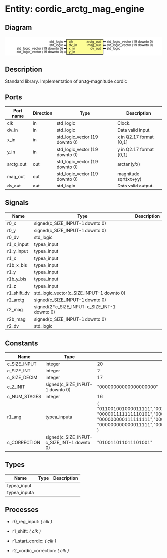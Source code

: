 # Entity: cordic_arctg_mag_engine
## Diagram
![Diagram](cordic_arctg_mag_engine.svg "Diagram")
## Description
 Standard library.
 Implementation of arctg-magnitude cordic
## Ports
| Port name | Direction | Type                           | Description              |
| --------- | --------- | ------------------------------ | ------------------------ |
| clk       | in        | std_logic                      |  Clock.                  |
| dv_in     | in        | std_logic                      |  Data valid input.       |
| x_in      | in        | std_logic_vector (19 downto 0) |  x in Q2.17 format [0,1] |
| y_in      | in        | std_logic_vector (19 downto 0) |  y in Q2.17 format [0,1] |
| arctg_out | out       | std_logic_vector (19 downto 0) |  arctan(y/x)             |
| mag_out   | out       | std_logic_vector (19 downto 0) |  magnitude sqrt(x*x+y*y) |
| dv_out    | out       | std_logic                      |  Data valid output.      |
## Signals
| Name        | Type                                         | Description |
| ----------- | -------------------------------------------- | ----------- |
| r0_x        | signed(c_SIZE_INPUT-1 downto 0)              |             |
| r0_y        | signed(c_SIZE_INPUT-1 downto 0)              |             |
| r0_dv       | std_logic                                    |             |
| r1_x_input  | typea_input                                  |             |
| r1_y_input  | typea_input                                  |             |
| r1_x        | typea_input                                  |             |
| r1b_x_bis   | typea_input                                  |             |
| r1_y        | typea_input                                  |             |
| r1b_y_bis   | typea_input                                  |             |
| r1_z        | typea_input                                  |             |
| r1_shift_dv | std_logic_vector(c_SIZE_INPUT-1 downto 0)    |             |
| r2_arctg    | signed(c_SIZE_INPUT-1 downto 0)              |             |
| r2_mag      | signed(2*c_SIZE_INPUT-c_SIZE_INT-1 downto 0) |             |
| r2b_mag     | signed(c_SIZE_INPUT-1 downto 0)              |             |
| r2_dv       | std_logic                                    |             |
## Constants
| Name         | Type                                       | Value                                                                                                                                                                                                                                                                                                                                                                     | Description |
| ------------ | ------------------------------------------ | ------------------------------------------------------------------------------------------------------------------------------------------------------------------------------------------------------------------------------------------------------------------------------------------------------------------------------------------------------------------------- | ----------- |
| c_SIZE_INPUT | integer                                    |  20                                                                                                                                                                                                                                                                                                                                                                       |             |
| c_SIZE_INT   | integer                                    |   2                                                                                                                                                                                                                                                                                                                                                                       |             |
| c_SIZE_DECIM | integer                                    |  17                                                                                                                                                                                                                                                                                                                                                                       |             |
| c_Z_INIT     | signed(c_SIZE_INPUT-1 downto 0)            |  "00000000000000000000"                                                                                                                                                                                                                                                                                                                                                   |             |
| c_NUM_STAGES | integer                                    |  16                                                                                                                                                                                                                                                                                                                                                                       |             |
| r1_ang       | typea_inputa                               |  (     "011001001000011111","001110110101100011","000111110101101101","000011111110101011",     "000001111111110101","000000111111111110","000000011111111111","000000001111111111",     "000000000111111111","000000000011111111","000000000001111111","000000000000111111",     "000000000000011111","000000000000001111","000000000000000111","000000000000000011"   ) |             |
| c_CORRECTION | signed(c_SIZE_INPUT-c_SIZE_INT-1 downto 0) |  "010011011011101001"                                                                                                                                                                                                                                                                                                                                                     |             |
## Types
| Name         | Type | Description |
| ------------ | ---- | ----------- |
| typea_input  |      |             |
| typea_inputa |      |             |
## Processes
- r0_reg_input: _( clk )_

- r1_shift: _( clk )_

- r1_start_cordic: _( clk )_

- r2_cordic_correction: _( clk )_

